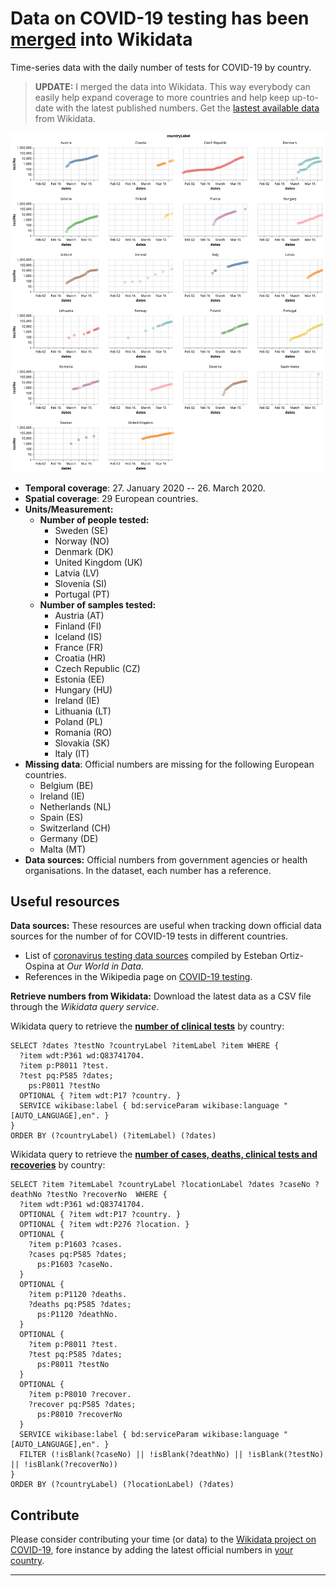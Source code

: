 # Data on COVID-19 testing has been [merged][table] into Wikidata

Time-series data with the daily number of tests for COVID-19 by country.

> **UPDATE:** I merged the data into Wikidata. This way everybody can easily help expand coverage to more countries and help keep up-to-date with the latest published numbers. Get the [lastest available data][table] from Wikidata.

[![Snapshot of the data on the cumulative number of COVID-19 tests by country](figures/fig_snapshot.svg)][figure]

- **Temporal coverage**: 27. January 2020 -- 26. March 2020.
- **Spatial coverage**: 29 European countries.
- **Units/Measurement:** 
	- **Number of people tested:**
		- Sweden (SE) 
		- Norway (NO) 
		- Denmark (DK) 
		- United Kingdom (UK) 
		- Latvia (LV) 
		- Slovenia (SI) 
		- Portugal (PT) 
	- **Number of samples tested:**
		- Austria (AT)
		- Finland (FI)
		- Iceland (IS)
		- France (FR)
		- Croatia (HR)
		- Czech Republic (CZ)
		- Estonia (EE)
		- Hungary (HU)
		- Ireland (IE)
		- Lithuania (LT)
		- Poland (PL)
		- Romania (RO)
		- Slovakia (SK)
		- Italy (IT)
- **Missing data**: Official numbers are missing for the following European countries.
  - Belgium (BE) 
  - Ireland (IE) 
  - Netherlands (NL) 
  - Spain (ES) 
  - Switzerland (CH)
  - Germany (DE)
  - Malta (MT)
- **Data sources:** Official numbers from government agencies or health organisations. In the dataset, each number has a reference. 

## Useful resources

**Data sources:** These resources are useful when tracking down official data sources for the number of for COVID-19 tests in different countries.

 - List of [coronavirus testing data sources](https://ourworldindata.org/coronavirus-testing-source-data) compiled by Esteban Ortiz-Ospina at _Our World in Data_. 
 - References in the Wikipedia page on [COVID-19 testing](https://en.wikipedia.org/wiki/COVID-19_testing).

**Retrieve numbers from Wikidata:** Download the latest data as a CSV file through the _Wikidata query service_.

Wikidata query to retrieve the [**number of clinical tests**][query] by country:

```SPARQL
SELECT ?dates ?testNo ?countryLabel ?itemLabel ?item WHERE {
  ?item wdt:P361 wd:Q83741704.
  ?item p:P8011 ?test. 
  ?test pq:P585 ?dates;
    ps:P8011 ?testNo
  OPTIONAL { ?item wdt:P17 ?country. }
  SERVICE wikibase:label { bd:serviceParam wikibase:language "[AUTO_LANGUAGE],en". }
}
ORDER BY (?countryLabel) (?itemLabel) (?dates)
```

Wikidata query to retrieve the [**number of cases, deaths, clinical tests and recoveries**][query_full] by country:

```SPARQL
SELECT ?item ?itemLabel ?countryLabel ?locationLabel ?dates ?caseNo ?deathNo ?testNo ?recoverNo  WHERE {
  ?item wdt:P361 wd:Q83741704.
  OPTIONAL { ?item wdt:P17 ?country. }
  OPTIONAL { ?item wdt:P276 ?location. }
  OPTIONAL {
    ?item p:P1603 ?cases.
    ?cases pq:P585 ?dates;
      ps:P1603 ?caseNo.
  }
  OPTIONAL {
    ?item p:P1120 ?deaths.
    ?deaths pq:P585 ?dates;
      ps:P1120 ?deathNo.
  }
  OPTIONAL { 
    ?item p:P8011 ?test. 
    ?test pq:P585 ?dates;
      ps:P8011 ?testNo
  }
  OPTIONAL { 
    ?item p:P8010 ?recover. 
    ?recover pq:P585 ?dates;
      ps:P8010 ?recoverNo
  }
  SERVICE wikibase:label { bd:serviceParam wikibase:language "[AUTO_LANGUAGE],en". }
  FILTER (!isBlank(?caseNo) || !isBlank(?deathNo) || !isBlank(?testNo) || !isBlank(?recoverNo))
}
ORDER BY (?countryLabel) (?locationLabel) (?dates)
```

## Contribute

Please consider contributing your time (or data) to the [Wikidata project on COVID-19](https://www.wikidata.org/wiki/Wikidata:WikiProject_COVID-19), fore instance by adding the latest official numbers in [your country](https://www.wikidata.org/wiki/Q83741704).

---

[query]: https://query.wikidata.org/#SELECT%20%3Fdates%20%3FtestNo%20%3FcountryLabel%20%3FitemLabel%20%3Fitem%20WHERE%20%7B%0A%20%20%3Fitem%20wdt%3AP361%20wd%3AQ83741704.%0A%20%20%3Fitem%20p%3AP8011%20%3Ftest.%20%0A%20%20%3Ftest%20pq%3AP585%20%3Fdates%3B%0A%20%20%20%20ps%3AP8011%20%3FtestNo%0A%20%20OPTIONAL%20%7B%20%3Fitem%20wdt%3AP17%20%3Fcountry.%20%7D%0A%20%20SERVICE%20wikibase%3Alabel%20%7B%20bd%3AserviceParam%20wikibase%3Alanguage%20%22%5BAUTO_LANGUAGE%5D%2Cen%22.%20%7D%0A%7D%0AORDER%20BY%20%28%3FcountryLabel%29%20%28%3FitemLabel%29%20%28%3Fdates%29 "Query for COVID-19 testing data from Wikidata"

[table]: https://query.wikidata.org/embed.html#SELECT%20%3Fdates%20%3FtestNo%20%3FcountryLabel%20%3FitemLabel%20%3Fitem%20WHERE%20%7B%0A%20%20%3Fitem%20wdt%3AP361%20wd%3AQ83741704.%0A%20%20%3Fitem%20p%3AP8011%20%3Ftest.%20%0A%20%20%3Ftest%20pq%3AP585%20%3Fdates%3B%0A%20%20%20%20ps%3AP8011%20%3FtestNo%0A%20%20OPTIONAL%20%7B%20%3Fitem%20wdt%3AP17%20%3Fcountry.%20%7D%0A%20%20SERVICE%20wikibase%3Alabel%20%7B%20bd%3AserviceParam%20wikibase%3Alanguage%20%22%5BAUTO_LANGUAGE%5D%2Cen%22.%20%7D%0A%7D%0AORDER%20BY%20%28%3FcountryLabel%29%20%28%3FitemLabel%29%20%28%3Fdates%29 "Table with COVID-19 testing data from Wikidata"

[figure]: https://query.wikidata.org/embed.html#%23defaultView%3ALineChart%0ASELECT%20%3Fdates%20%3FtestNo%20%3FcountryLabel%20%3FitemLabel%20%3Fitem%20WHERE%20%7B%0A%20%20%3Fitem%20wdt%3AP361%20wd%3AQ83741704.%0A%20%20%3Fitem%20p%3AP8011%20%3Ftest.%20%0A%20%20%3Ftest%20pq%3AP585%20%3Fdates%3B%0A%20%20%20%20ps%3AP8011%20%3FtestNo%0A%20%20OPTIONAL%20%7B%20%3Fitem%20wdt%3AP17%20%3Fcountry.%20%7D%0A%20%20SERVICE%20wikibase%3Alabel%20%7B%20bd%3AserviceParam%20wikibase%3Alanguage%20%22%5BAUTO_LANGUAGE%5D%2Cen%22.%20%7D%0A%7D%0AORDER%20BY%20%28%3FcountryLabel%29%20%28%3FitemLabel%29%20%28%3Fdates%29 "Figure with COVID-19 testing data from Wikidata"

[query_full]: https://query.wikidata.org/#SELECT%20%3Fitem%20%3FitemLabel%20%3FcountryLabel%20%3FlocationLabel%20%3Fdates%20%3FcaseNo%20%3FdeathNo%20%3FtestNo%20%3FrecoverNo%20%20WHERE%20%7B%0A%20%20%3Fitem%20wdt%3AP361%20wd%3AQ83741704.%0A%20%20OPTIONAL%20%7B%20%3Fitem%20wdt%3AP17%20%3Fcountry.%20%7D%0A%20%20OPTIONAL%20%7B%20%3Fitem%20wdt%3AP276%20%3Flocation.%20%7D%0A%20%20OPTIONAL%20%7B%0A%20%20%20%20%3Fitem%20p%3AP1603%20%3Fcases.%0A%20%20%20%20%3Fcases%20pq%3AP585%20%3Fdates%3B%0A%20%20%20%20%20%20ps%3AP1603%20%3FcaseNo.%0A%20%20%7D%0A%20%20OPTIONAL%20%7B%0A%20%20%20%20%3Fitem%20p%3AP1120%20%3Fdeaths.%0A%20%20%20%20%3Fdeaths%20pq%3AP585%20%3Fdates%3B%0A%20%20%20%20%20%20ps%3AP1120%20%3FdeathNo.%0A%20%20%7D%0A%20%20OPTIONAL%20%7B%20%0A%20%20%20%20%3Fitem%20p%3AP8011%20%3Ftest.%20%0A%20%20%20%20%3Ftest%20pq%3AP585%20%3Fdates%3B%0A%20%20%20%20%20%20ps%3AP8011%20%3FtestNo%0A%20%20%7D%0A%20%20OPTIONAL%20%7B%20%0A%20%20%20%20%3Fitem%20p%3AP8010%20%3Frecover.%20%0A%20%20%20%20%3Frecover%20pq%3AP585%20%3Fdates%3B%0A%20%20%20%20%20%20ps%3AP8010%20%3FrecoverNo%0A%20%20%7D%0A%20%20SERVICE%20wikibase%3Alabel%20%7B%20bd%3AserviceParam%20wikibase%3Alanguage%20%22%5BAUTO_LANGUAGE%5D%2Cen%22.%20%7D%0A%20%20FILTER%20%28%21isBlank%28%3FcaseNo%29%20%7C%7C%20%21isBlank%28%3FdeathNo%29%20%7C%7C%20%21isBlank%28%3FtestNo%29%20%7C%7C%20%21isBlank%28%3FrecoverNo%29%29%0A%7D%0AORDER%20BY%20%28%3FcountryLabel%29%20%28%3FlocationLabel%29%20%28%3Fdates%29 "Query for COVID-19 data from Wikidata"